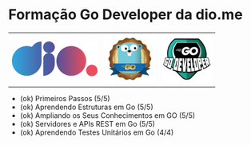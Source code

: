 # Formação Go Developer da dio.me
<table>
    <tr>
        <td><img height="70" src='./some_images/diologo.svg'></td>
        <td><img height="100" src='./some_images/gologo.webp'></td>
        <td><img height="100" src='./some_images/godev.webp'></td>
    </tr>
</table>

- (ok) Primeiros Passos (5/5)
- (ok) Aprendendo Estruturas em Go (5/5)
- (ok) Ampliando os Seus Conhecimentos em GO (5/5)
- (ok) Servidores e APIs REST em Go (5/5)
- (ok) Aprendendo Testes Unitários em Go (4/4)
